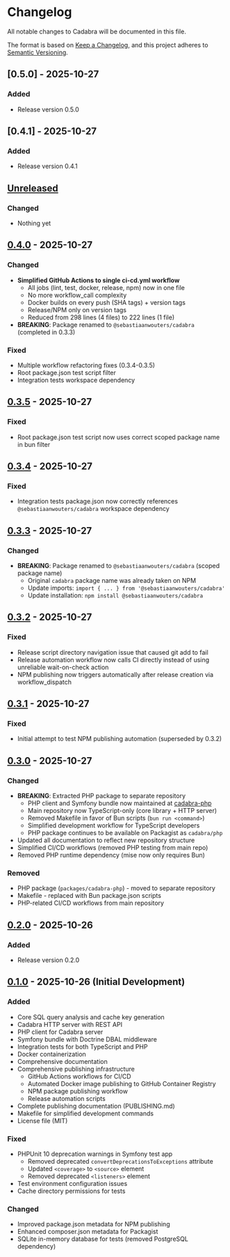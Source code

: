 # Changelog

All notable changes to Cadabra will be documented in this file.

The format is based on [Keep a Changelog](https://keepachangelog.com/en/1.0.0/),
and this project adheres to [Semantic Versioning](https://semver.org/spec/v2.0.0.html).

## [0.5.0] - 2025-10-27

### Added
- Release version 0.5.0

## [0.4.1] - 2025-10-27

### Added
- Release version 0.4.1

## [Unreleased]

### Changed
- Nothing yet

## [0.4.0] - 2025-10-27

### Changed
- **Simplified GitHub Actions to single ci-cd.yml workflow**
  - All jobs (lint, test, docker, release, npm) now in one file
  - No more workflow_call complexity
  - Docker builds on every push (SHA tags) + version tags
  - Release/NPM only on version tags
  - Reduced from 298 lines (4 files) to 222 lines (1 file)
- **BREAKING**: Package renamed to `@sebastiaanwouters/cadabra` (completed in 0.3.3)

### Fixed
- Multiple workflow refactoring fixes (0.3.4-0.3.5)
- Root package.json test script filter
- Integration tests workspace dependency

## [0.3.5] - 2025-10-27

### Fixed
- Root package.json test script now uses correct scoped package name in bun filter

## [0.3.4] - 2025-10-27

### Fixed
- Integration tests package.json now correctly references `@sebastiaanwouters/cadabra` workspace dependency

## [0.3.3] - 2025-10-27

### Changed
- **BREAKING**: Package renamed to `@sebastiaanwouters/cadabra` (scoped package name)
  - Original `cadabra` package name was already taken on NPM
  - Update imports: `import { ... } from '@sebastiaanwouters/cadabra'`
  - Update installation: `npm install @sebastiaanwouters/cadabra`

## [0.3.2] - 2025-10-27

### Fixed
- Release script directory navigation issue that caused git add to fail
- Release automation workflow now calls CI directly instead of using unreliable wait-on-check action
- NPM publishing now triggers automatically after release creation via workflow_dispatch

## [0.3.1] - 2025-10-27

### Fixed
- Initial attempt to test NPM publishing automation (superseded by 0.3.2)

## [0.3.0] - 2025-10-27

### Changed
- **BREAKING**: Extracted PHP package to separate repository
  - PHP client and Symfony bundle now maintained at [cadabra-php](https://github.com/SebastiaanWouters/cadabra-php)
  - Main repository now TypeScript-only (core library + HTTP server)
  - Removed Makefile in favor of Bun scripts (`bun run <command>`)
  - Simplified development workflow for TypeScript developers
  - PHP package continues to be available on Packagist as `cadabra/php`
- Updated all documentation to reflect new repository structure
- Simplified CI/CD workflows (removed PHP testing from main repo)
- Removed PHP runtime dependency (mise now only requires Bun)

### Removed
- PHP package (`packages/cadabra-php`) - moved to separate repository
- Makefile - replaced with Bun package.json scripts
- PHP-related CI/CD workflows from main repository

## [0.2.0] - 2025-10-26

### Added
- Release version 0.2.0

## [0.1.0] - 2025-10-26 (Initial Development)

### Added
- Core SQL query analysis and cache key generation
- Cadabra HTTP server with REST API
- PHP client for Cadabra server
- Symfony bundle with Doctrine DBAL middleware
- Integration tests for both TypeScript and PHP
- Docker containerization
- Comprehensive documentation
- Comprehensive publishing infrastructure
  - GitHub Actions workflows for CI/CD
  - Automated Docker image publishing to GitHub Container Registry
  - NPM package publishing workflow
  - Release automation scripts
- Complete publishing documentation (PUBLISHING.md)
- Makefile for simplified development commands
- License file (MIT)

### Fixed
- PHPUnit 10 deprecation warnings in Symfony test app
  - Removed deprecated `convertDeprecationsToExceptions` attribute
  - Updated `<coverage>` to `<source>` element
  - Removed deprecated `<listeners>` element
- Test environment configuration issues
- Cache directory permissions for tests

### Changed
- Improved package.json metadata for NPM publishing
- Enhanced composer.json metadata for Packagist
- SQLite in-memory database for tests (removed PostgreSQL dependency)

[Unreleased]: https://github.com/SebastiaanWouters/cadabra/compare/v0.4.0...HEAD
[0.4.0]: https://github.com/SebastiaanWouters/cadabra/releases/tag/v0.4.0
[0.3.5]: https://github.com/SebastiaanWouters/cadabra/releases/tag/v0.3.5
[0.3.4]: https://github.com/SebastiaanWouters/cadabra/releases/tag/v0.3.4
[0.3.3]: https://github.com/SebastiaanWouters/cadabra/releases/tag/v0.3.3
[0.3.2]: https://github.com/SebastiaanWouters/cadabra/releases/tag/v0.3.2
[0.3.1]: https://github.com/SebastiaanWouters/cadabra/releases/tag/v0.3.1
[0.3.0]: https://github.com/SebastiaanWouters/cadabra/releases/tag/v0.3.0
[0.2.0]: https://github.com/SebastiaanWouters/cadabra/releases/tag/v0.2.0
[0.1.0]: https://github.com/SebastiaanWouters/cadabra/releases/tag/v0.1.0
